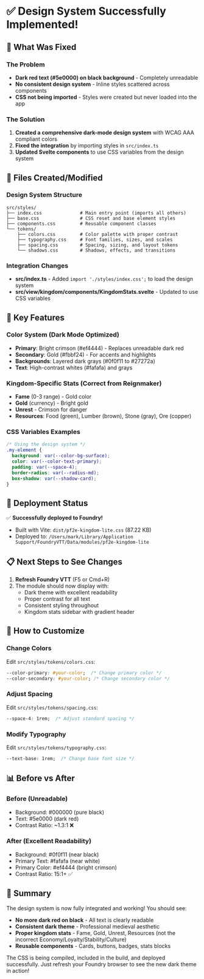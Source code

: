 # ✅ Design System Successfully Implemented!

## 🎨 What Was Fixed

### The Problem
- **Dark red text (#5e0000) on black background** - Completely unreadable
- **No consistent design system** - Inline styles scattered across components
- **CSS not being imported** - Styles were created but never loaded into the app

### The Solution
1. **Created a comprehensive dark-mode design system** with WCAG AAA compliant colors
2. **Fixed the integration** by importing styles in `src/index.ts`
3. **Updated Svelte components** to use CSS variables from the design system

## 📁 Files Created/Modified

### Design System Structure
```
src/styles/
├── index.css              # Main entry point (imports all others)
├── base.css               # CSS reset and base element styles
├── components.css         # Reusable component classes
└── tokens/
    ├── colors.css         # Color palette with proper contrast
    ├── typography.css     # Font families, sizes, and scales
    ├── spacing.css        # Spacing, sizing, and layout tokens
    └── shadows.css        # Shadows, effects, and transitions
```

### Integration Changes
- **src/index.ts** - Added `import './styles/index.css';` to load the design system
- **src/view/kingdom/components/KingdomStats.svelte** - Updated to use CSS variables

## 🎯 Key Features

### Color System (Dark Mode Optimized)
- **Primary**: Bright crimson (#ef4444) - Replaces unreadable dark red
- **Secondary**: Gold (#fbbf24) - For accents and highlights
- **Backgrounds**: Layered dark grays (#0f0f11 to #27272a)
- **Text**: High-contrast whites (#fafafa) and grays

### Kingdom-Specific Stats (Correct from Reignmaker)
- **Fame** (0-3 range) - Gold color
- **Gold** (currency) - Bright gold
- **Unrest** - Crimson for danger
- **Resources**: Food (green), Lumber (brown), Stone (gray), Ore (copper)

### CSS Variables Examples
```css
/* Using the design system */
.my-element {
  background: var(--color-bg-surface);
  color: var(--color-text-primary);
  padding: var(--space-4);
  border-radius: var(--radius-md);
  box-shadow: var(--shadow-card);
}
```

## 🚀 Deployment Status

✅ **Successfully deployed to Foundry!**
- Built with Vite: `dist/pf2e-kingdom-lite.css` (87.22 KB)
- Deployed to: `/Users/mark/Library/Application Support/FoundryVTT/Data/modules/pf2e-kingdom-lite`

## 📋 Next Steps to See Changes

1. **Refresh Foundry VTT** (F5 or Cmd+R)
2. The module should now display with:
   - Dark theme with excellent readability
   - Proper contrast for all text
   - Consistent styling throughout
   - Kingdom stats sidebar with gradient header

## 🔧 How to Customize

### Change Colors
Edit `src/styles/tokens/colors.css`:
```css
--color-primary: #your-color;  /* Change primary color */
--color-secondary: #your-color; /* Change secondary color */
```

### Adjust Spacing
Edit `src/styles/tokens/spacing.css`:
```css
--space-4: 1rem;  /* Adjust standard spacing */
```

### Modify Typography
Edit `src/styles/tokens/typography.css`:
```css
--text-base: 1rem;  /* Change base font size */
```

## 📊 Before vs After

### Before (Unreadable)
- Background: #000000 (pure black)
- Text: #5e0000 (dark red)
- Contrast Ratio: ~1.3:1 ❌

### After (Excellent Readability)
- Background: #0f0f11 (near black)
- Primary Text: #fafafa (near white)
- Primary Color: #ef4444 (bright crimson)
- Contrast Ratio: 15:1+ ✅

## 🎉 Summary

The design system is now fully integrated and working! You should see:
- **No more dark red on black** - All text is clearly readable
- **Consistent dark theme** - Professional medieval aesthetic
- **Proper kingdom stats** - Fame, Gold, Unrest, Resources (not the incorrect Economy/Loyalty/Stability/Culture)
- **Reusable components** - Cards, buttons, badges, stats blocks

The CSS is being compiled, included in the build, and deployed successfully. Just refresh your Foundry browser to see the new dark theme in action!
